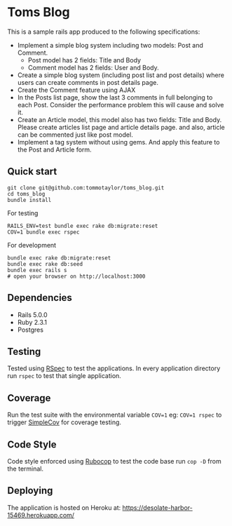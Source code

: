 # Toms Blog

This is a sample rails app produced to the following specifications:
- Implement a simple blog system including two models: Post and Comment. 
  - Post model has 2 fields: Title and Body
  - Comment model has 2 fields: User and Body. 
- Create a simple blog system (including post list and post details) where 
users can create comments in post details page.
- Create the Comment feature using AJAX
- In the Posts list page, show the last 3 comments in full belonging to each 
Post. Consider the performance problem this will cause and solve it.
- Create an Article model, this model also has two fields: Title and Body. 
Please create articles list page and article details page. and also, article 
can be commented just like post model.
- Implement a tag system without using gems. And apply this feature to the 
Post and Article form.

## Quick start

```
git clone git@github.com:tommotaylor/toms_blog.git
cd toms_blog
bundle install
```

For testing

```
RAILS_ENV=test bundle exec rake db:migrate:reset
COV=1 bundle exec rspec
```

For development

```
bundle exec rake db:migrate:reset
bundle exec rake db:seed
bundle exec rails s
# open your browser on http://localhost:3000
```

## Dependencies

- Rails 5.0.0
- Ruby 2.3.1
- Postgres

## Testing

Tested using [RSpec](http://rspec.info/) to test the applications. In every
application directory run `rspec` to test that single application.

## Coverage

Run the test suite with the environmental variable `COV=1` eg: `COV=1 rspec` to 
trigger [SimpleCov](https://github.com/colszowka/simplecov) for coverage testing.

## Code Style

Code style enforced using [Rubocop](https://github.com/bbatsov/rubocop) to test
the code base run `cop -D` from the terminal.

## Deploying

The application is hosted on Heroku at: https://desolate-harbor-15469.herokuapp.com/
